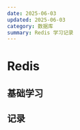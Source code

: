 ```yaml
---
date: 2025-06-03
updated: 2025-06-03
category: 数据库
summary: Redis 学习记录
---
```

# Redis

## 基础学习



## 记录

